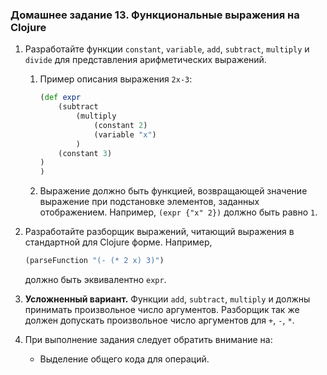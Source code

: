 ### Домашнее задание 13. Функциональные выражения на Clojure

1. Разработайте функции `constant`, `variable`, `add`, `subtract`, `multiply` и `divide` для представления арифметических выражений.
    1. Пример описания выражения `2x-3`:
        ```clojure
        (def expr 
        	(subtract
        		(multiply 
        			(constant 2) 
        			(variable "x")
        		) 
       		(constant 3)
       	)
       )
       ```
    2. Выражение должно быть функцией, возвращающей значение выражение при подстановке элементов, заданных отображением. Например, `(expr {"x" 2})` должно быть равно `1`.
2. Разработайте разборщик выражений, читающий выражения в стандартной для Clojure форме. Например,
    ```clojure
    (parseFunction "(- (* 2 x) 3)")
    ```
    должно быть эквивалентно `expr`.
3. **Усложненный вариант.** Функции `add`, `subtract`, `multiply` и должны принимать произвольное число аргументов. Разборщик так же должен допускать произвольное число аргументов для `+`, `-`, `*`.
4. При выполнение задания следует обратить внимание на:
    
    * Выделение общего кода для операций.